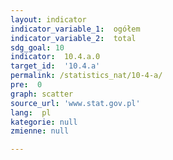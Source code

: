 ```yaml
---
layout: indicator
indicator_variable_1:  ogółem
indicator_variable_2:  total
sdg_goal: 10
indicator:  10.4.a.0
target_id:  '10.4.a'
permalink: /statistics_nat/10-4-a/
pre:  0
graph: scatter
source_url: 'www.stat.gov.pl'
lang:  pl
kategorie: null
zmienne: null

---
```

